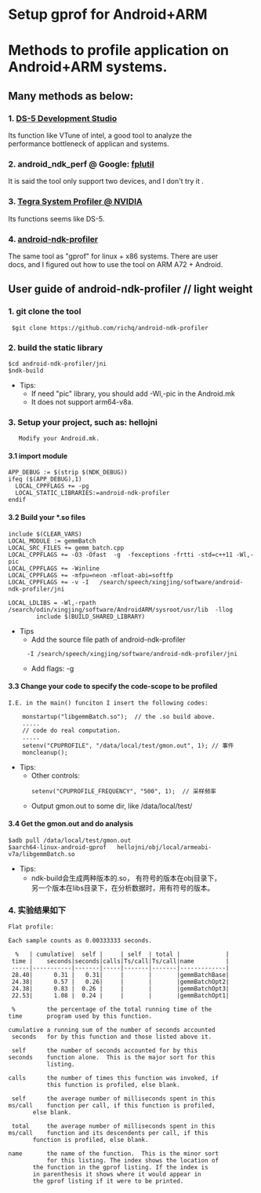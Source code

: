 # Setup gprof for Android+ARM
# Methods to profile application on Android+ARM systems.   
## Many methods as below:
### 1. [DS-5 Development Studio](https://developer.arm.com/products/software-development-tools/ds-5-development-studio/streamline)  
  Its function like VTune of intel, a good tool to analyze the    
  performance bottleneck of applican and systems.   

### 2. android_ndk_perf @ Google: [fplutil](https://google.github.io/fplutil/android_ndk_perf.html)   
It is said the tool only support two devices, and I don't try it .

### 3. [Tegra System Profiler @ NVIDIA](https://developer.nvidia.com/tegra-system-profiler)   
Its functions seems like DS-5.   

### 4. [android-ndk-profiler](https://github.com/richq/android-ndk-profiler)
The same tool as "gprof" for linux + x86 systems. There are user  
 docs, and I figured out how to use the tool on ARM A72 + Android.


## User guide of android-ndk-profiler   // light weight
### 1. git clone the tool  
```
 $git clone https://github.com/richq/android-ndk-profiler  
```
### 2. build the static library  
  ```  
  $cd android-ndk-profiler/jni  
  $ndk-build  
  ```  
- Tips:   
  + If need "pic" library, you should add -Wl,-pic in the    Android.mk
  + It does not support arm64-v8a.  

### 3. Setup your project, such as: hellojni  
       Modify your Android.mk.  
#### 3.1  import module  
```  
APP_DEBUG := $(strip $(NDK_DEBUG))  
ifeq ($(APP_DEBUG),1)  
  LOCAL_CPPFLAGS += -pg  
  LOCAL_STATIC_LIBRARIES:=android-ndk-profiler  
endif  
```  
#### 3.2 Build your *.so files  
```  
include $(CLEAR_VARS)  
LOCAL_MODULE := gemmBatch  
LOCAL_SRC_FILES += gemm_batch.cpp  
LOCAL_CPPFLAGS += -O3 -Ofast  -g  -fexceptions -frtti -std=c++11 -Wl,-pic  
LOCAL_CPPFLAGS += -Winline  
LOCAL_CPPFLAGS += -mfpu=neon -mfloat-abi=softfp  
LOCAL_CPPFLAGS += -v -I   /search/speech/xingjing/software/android-ndk-profiler/jni   

LOCAL_LDLIBS = -Wl,-rpath /search/odin/xingjing/software/AndroidARM/sysroot/usr/lib  -llog   
        include $(BUILD_SHARED_LIBRARY) 
``` 
- Tips
  + Add the source file path of android-ndk-profiler
  ```
    -I /search/speech/xingjing/software/android-ndk-profiler/jni
  ```
  + Add flags: -g    

#### 3.3 Change your code to specify the code-scope to be profiled      
    I.E. in the main() funciton I insert the following codes:    
```  
    monstartup("libgemmBatch.so");  // the .so build above.  
    .....  
    // code do real computation.  
    .....  
    setenv("CPUPROFILE", "/data/local/test/gmon.out", 1); // 事件  
    moncleanup();  
```    
- Tips:
  + Other controls:  
    ```
    setenv("CPUPROFILE_FREQUENCY", "500", 1);  // 采样频率   
    ```
  + Output gmon.out to some dir, like /data/local/test/  
  
#### 3.4 Get the gmon.out and do analysis  
```
$adb pull /data/local/test/gmon.out  
$aarch64-linux-android-gprof   hellojni/obj/local/armeabi-v7a/libgemmBatch.so  
```
- Tips:  
  + ndk-build会生成两种版本的.so， 有符号的版本在obj目录下，  
    另一个版本在libs目录下，在分析数据时，用有符号的版本。  
    

### 4. 实验结果如下  
```  
Flat profile:    

Each sample counts as 0.00333333 seconds.  

  %   | cumulative|  self |     | self  | total |             |        
 time |    seconds|seconds|calls|Ts/call|Ts/call|name         |  
 -----|-----------|-------|-----|-------|-------|-------------|      
 28.40|      0.31 |   0.31|     |       |       |gemmBatchBase|    
 24.38|      0.57 |   0.26|     |       |       |gemmBatchOpt2|     
 24.38|      0.83 |  0.26 |     |       |       |gemmBatchOpt3|      
 22.53|      1.08 |  0.24 |     |       |       |gemmBatchOpt1|     

 %         the percentage of the total running time of the  
time       program used by this function.  

cumulative a running sum of the number of seconds accounted  
 seconds   for by this function and those listed above it.  

 self      the number of seconds accounted for by this  
seconds    function alone.  This is the major sort for this  
           listing.  

calls      the number of times this function was invoked, if  
           this function is profiled, else blank.   
 
 self      the average number of milliseconds spent in this  
ms/call    function per call, if this function is profiled,  
	   else blank.  

 total     the average number of milliseconds spent in this  
ms/call    function and its descendents per call, if this   
	   function is profiled, else blank.  

name       the name of the function.  This is the minor sort  
           for this listing. The index shows the location of  
	   the function in the gprof listing. If the index is  
	   in parenthesis it shows where it would appear in  
	   the gprof listing if it were to be printed.  
```




